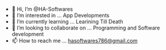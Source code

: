 - 👋 Hi, I’m @HA-Softwares
- 👀 I’m interested in ... App Developments
- 🌱 I’m currently learning ... Learining Till Death
- 💞️ I’m looking to collaborate on ... Programming and Software development
- 📫 How to reach me ... hasoftwares786@gmail.com

<!---
HA-Softwares/HA-Softwares is a ✨ special ✨ repository because its `README.md` (this file) appears on your GitHub profile.
You can click the Preview link to take a look at your changes.
--->
